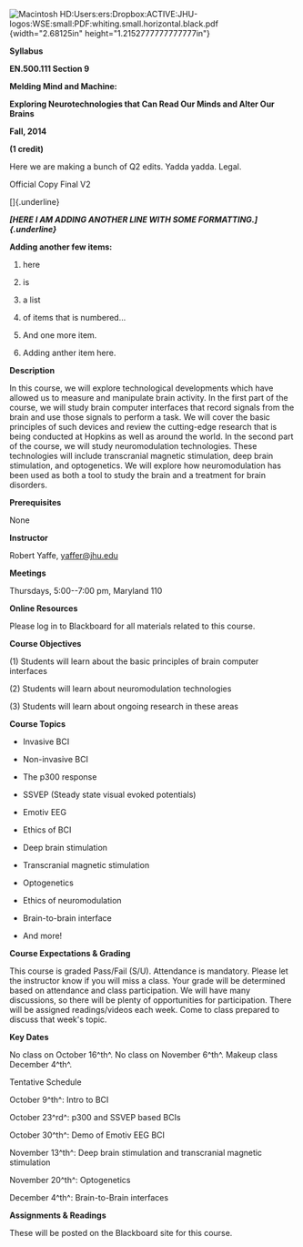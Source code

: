 ­![Macintosh
HD:Users:ers:Dropbox:ACTIVE:JHU-logos:WSE:small:PDF:whiting.small.horizontal.black.pdf](media/image1.wmf){width="2.68125in"
height="1.2152777777777777in"}

**Syllabus**

**EN.500.111 Section 9**

**Melding Mind and Machine:**

**Exploring Neurotechnologies that Can Read Our Minds and Alter Our
Brains**

**Fall, 2014**

**(1 credit)**

Here we are making a bunch of Q2 edits. Yadda yadda. Legal.

Official Copy Final V2

[]{.underline}

***[HERE I AM ADDING ANOTHER LINE WITH SOME FORMATTING.]{.underline}***

**Adding another few items:**

1.  here

2.  is

3.  a list

4.  of items that is numbered...

5.  And one more item.

6.  Adding anther item here.

**Description**

In this course, we will explore technological developments which have
allowed us to measure and manipulate brain activity. In the first part
of the course, we will study brain computer interfaces that record
signals from the brain and use those signals to perform a task. We will
cover the basic principles of such devices and review the cutting-edge
research that is being conducted at Hopkins as well as around the world.
In the second part of the course, we will study neuromodulation
technologies. These technologies will include transcranial magnetic
stimulation, deep brain stimulation, and optogenetics. We will explore
how neuromodulation has been used as both a tool to study the brain and
a treatment for brain disorders.

**Prerequisites**

None

**Instructor**

Robert Yaffe, <yaffer@jhu.edu>

**Meetings**

Thursdays, 5:00--7:00 pm, Maryland 110

**Online Resources**

Please log in to Blackboard for all materials related to this course.

**Course Objectives**

(1) Students will learn about the basic principles of brain computer
    interfaces

(2) Students will learn about neuromodulation technologies

(3) Students will learn about ongoing research in these areas

**Course Topics**

-   Invasive BCI

-   Non-invasive BCI

-   The p300 response

-   SSVEP (Steady state visual evoked potentials)

-   Emotiv EEG

-   Ethics of BCI

-   Deep brain stimulation

-   Transcranial magnetic stimulation

-   Optogenetics

-   Ethics of neuromodulation

-   Brain-to-brain interface

-   And more!

**Course Expectations & Grading**

This course is graded Pass/Fail (S/U). Attendance is mandatory. Please
let the instructor know if you will miss a class. Your grade will be
determined based on attendance and class participation. We will have
many discussions, so there will be plenty of opportunities for
participation. There will be assigned readings/videos each week. Come to
class prepared to discuss that week's topic.

**Key Dates**

No class on October 16^th^. No class on November 6^th^. Makeup class
December 4^th^.

Tentative Schedule

October 9^th^: Intro to BCI

October 23^rd^: p300 and SSVEP based BCIs

October 30^th^: Demo of Emotiv EEG BCI

November 13^th^: Deep brain stimulation and transcranial magnetic
stimulation

November 20^th^: Optogenetics

December 4^th^: Brain-to-Brain interfaces

**Assignments & Readings**

These will be posted on the Blackboard site for this course.
